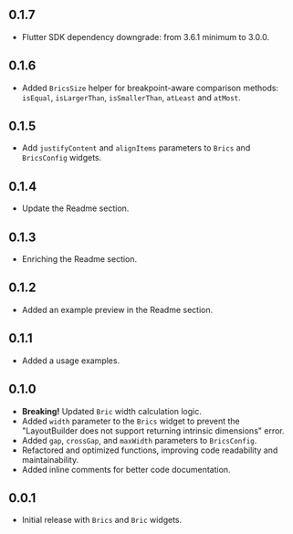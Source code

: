 ## 0.1.7

- Flutter SDK dependency downgrade: from 3.6.1 minimum to 3.0.0.

## 0.1.6

- Added `BricsSize` helper for breakpoint-aware comparison methods: `isEqual`, `isLargerThan`, `isSmallerThan`, `atLeast` and `atMost`.

## 0.1.5

- Add `justifyContent` and `alignItems` parameters to `Brics` and `BricsConfig` widgets.

## 0.1.4

- Update the Readme section.

## 0.1.3

- Enriching the Readme section.

## 0.1.2

- Added an example preview in the Readme section.

## 0.1.1

- Added a usage examples.

## 0.1.0

- **Breaking!** Updated `Bric` width calculation logic.
- Added `width` parameter to the `Brics` widget to prevent the "LayoutBuilder does not support returning intrinsic dimensions" error.
- Added `gap`, `crossGap`, and `maxWidth` parameters to `BricsConfig`.
- Refactored and optimized functions, improving code readability and maintainability.
- Added inline comments for better code documentation.

## 0.0.1

- Initial release with `Brics` and `Bric` widgets.